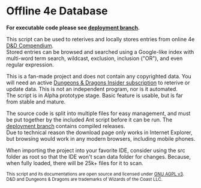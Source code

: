 # Offline 4e Database #

**For executable code please see <a href="http://github.com/Sheep-y/trpg-dnd-4e-db/tree/deployment">deployment branch</a>.**

This script can be used to reterives and locally stores entries from online 4e <a href="http://www.wizards.com/dndinsider/compendium/database.aspx">D&D Compendium</a>.
 <br/>
Stored entries can be browsed and searched using a Google-like index with multi-word term search, wildcast, exclusion, inclusion ("OR"), and even regular expression.

This is a fan-made project and does not contain any copyrighted data.
You will need an active <a href="http://www.wizards.com/DnD/Subscription.aspx">Dungeons & Dragons Insider subscription</a> to reterive or update data.
This is not an independent program, nor is it automated.
 <br/>
The script is in Alpha prototype stage. 
Basic feature is usable, but is far from stable and mature.

The source code is split into multiple files for easy management, and must be put together by the included Ant script before it can be run.
The <a href="http://github.com/Sheep-y/trpg-dnd-4e-db/tree/deployment">deployment branch</a> contains compiled releases. <br/>
Due to technical reason the download page only works in Internet Explorer, but browsing would work in any modern browsers, including mobile phones.

When importing the project into your favorite IDE, consider using the src folder as root so that the IDE won't scan data folder for changes.
Because, when fully loaded, there will be 25k+ files for it to scan.

<small>
This script and its documentations are open source and licensed under <a href="www.gnu.org/licenses/agpl.html‎">GNU AGPL v3</a>. <br/>
D&D and Dungeons & Dragons are trademarks of Wizards of the Coast LLC.
</small>